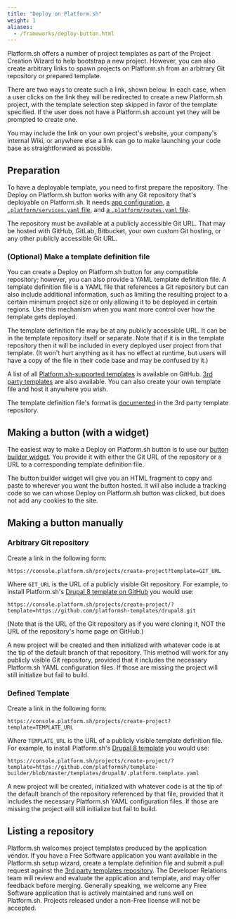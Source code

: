 ```yaml
---
title: "Deploy on Platform.sh"
weight: 1
aliases:
  - /frameworks/deploy-button.html
---
```


Platform.sh offers a number of project templates as part of the Project Creation Wizard to help bootstrap a new project.
However, you can also create arbitrary links to spawn projects on Platform.sh from an arbitrary Git repository or prepared template.

There are two ways to create such a link, shown below.
In each case, when a user clicks on the link they will be redirected to create a new Platform.sh project,
with the template selection step skipped in favor of the template specified.
If the user does not have a Platform.sh account yet they will be prompted to create one.

You may include the link on your own project's website, your company's internal Wiki,
or anywhere else a link can go to make launching your code base as straightforward as possible.

## Preparation

To have a deployable template, you need to first prepare the repository.
The Deploy on Platform.sh button works with any Git repository that's deployable on Platform.sh.
It needs [app configuration](../../create-apps/_index.md),
[a `.platform/services.yaml` file](../../add-services/_index.md),
and [a `.platform/routes.yaml` file](../../define-routes/_index.md).

The repository must be available at a publicly accessible Git URL.
That may be hosted with GitHub, GitLab, Bitbucket, your own custom Git hosting,
or any other publicly accessible Git URL.

### (Optional) Make a template definition file

You can create a Deploy on Platform.sh button for any compatible repository;
however, you can also provide a YAML template definition file.
A template definition file is a YAML file that references a Git repository but can also include additional information,
such as limiting the resulting project to a certain minimum project size or only allowing it to be deployed in certain regions.
Use this mechanism when you want more control over how the template gets deployed.

The template definition file may be at any publicly accessible URL.
It can be in the template repository itself or separate.
Note that if it is in the template repository then it will be included in every deployed user project from that template.
(It won't hurt anything as it has no effect at runtime,
but users will have a copy of the file in their code base and may be confused by it.)

A list of all [Platform.sh-supported templates](https://github.com/platformsh/template-builder/tree/master/templates) is available on GitHub.
[3rd party templates](https://github.com/platformsh/templates-external/) are also available.
You can also create your own template file and host it anywhere you wish.

The template definition file's format is [documented](https://github.com/platformsh/templates-external/blob/master/template-definition.yaml)
in the 3rd party template repository.

## Making a button (with a widget)

The easiest way to make a Deploy on Platform.sh button is to use our [button builder widget](https://platform.sh/deploy/).
You provide it with either the Git URL of the repository or a URL to a corresponding template definition file.

The button builder widget will give you an HTML fragment to copy and paste to wherever you want the button hosted.
It will also include a tracking code so we can whose Deploy on Platform.sh button was clicked, but does not add any cookies to the site.

## Making a button manually

### Arbitrary Git repository

Create a link in the following form:

```text
https://console.platform.sh/projects/create-project?template=GIT_URL
```

Where `GIT_URL` is the URL of a publicly visible Git repository.
For example, to install Platform.sh's [Drupal 8 template on GitHub](https://github.com/platformsh-templates/drupal8) you would use:

```text
https://console.platform.sh/projects/create-project/?template=https://github.com/platformsh-templates/drupal8.git
```

(Note that is the URL of the Git repository as if you were cloning it, NOT the URL of the repository's home page on GitHub.)

A new project will be created and then initialized with whatever code is at the tip of the default branch of that repository.
This method will work for any publicly visible Git repository,
provided that it includes the necessary Platform.sh YAML configuration files.
If those are missing the project will still initialize but fail to build.

### Defined Template

Create a link in the following form:

```text
https://console.platform.sh/projects/create-project?template=TEMPLATE_URL
```

Where `TEMPLATE_URL` is the URL of a publicly visible template definition file.
For example, to install Platform.sh's [Drupal 8 template](https://github.com/platformsh-templates/drupal8) you would use:

```text
https://console.platform.sh/projects/create-project/?template=https://github.com/platformsh/template-builder/blob/master/templates/drupal8/.platform.template.yaml
```

A new project will be created, initialized with whatever code is at the tip of the default branch of the repository referenced by that file,
provided that it includes the necessary Platform.sh YAML configuration files.
If those are missing the project will still initialize but fail to build.

## Listing a repository

Platform.sh welcomes project templates produced by the application vendor.
If you have a Free Software application you want available in the Platform.sh setup wizard,
create a template definition file and submit a pull request against the [3rd party templates repository](https://github.com/platformsh/templates-external/).
The Developer Relations team will review and evaluate the application and template, and may offer feedback before merging.
Generally speaking, we welcome any Free Software application that is actively maintained and runs well on Platform.sh.
Projects released under a non-Free license will not be accepted.
